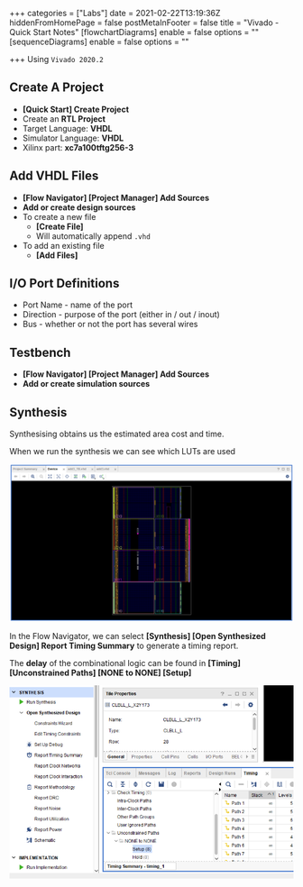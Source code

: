 +++
categories = ["Labs"]
date = 2021-02-22T13:19:36Z
hiddenFromHomePage = false
postMetaInFooter = false
title = "Vivado - Quick Start Notes"
[flowchartDiagrams]
enable = false
options = ""
[sequenceDiagrams]
enable = false
options = ""

+++
Using `Vivado 2020.2`

## Create A Project

* **\[Quick Start\] Create Project**
* Create an **RTL Project**
* Target Language: **VHDL**
* Simulator Language: **VHDL**
* Xilinx part: **xc7a100tftg256-3**

## Add VHDL Files

* **\[Flow Navigator\] \[Project Manager\] Add Sources**
* **Add or create design sources**
* To create a new file
  * **\[Create File\]**
  * Will automatically append `.vhd`
* To add an existing file
  * **\[Add Files\]**

## I/O Port Definitions

* Port Name - name of the port
* Direction - purpose of the port (either in / out / inout)
* Bus - whether or not the port has several wires

## Testbench

* **\[Flow Navigator\] \[Project Manager\] Add Sources**
* **Add or create simulation sources**

## Synthesis

Synthesising obtains us the estimated area cost and time.

When we run the synthesis we can see which LUTs are used

![](/uploads/snipaste_2021-02-23_00-49-26.png)

In the Flow Navigator, we can select **\[Synthesis\] \[Open Synthesized Design\] Report Timing Summary** to generate a timing report.

The **delay** of the combinational logic can be found in **\[Timing\] \[Unconstrained Paths\] \[NONE to NONE\] \[Setup\]**

![](/uploads/snipaste_2021-02-23_00-52-19.png)
